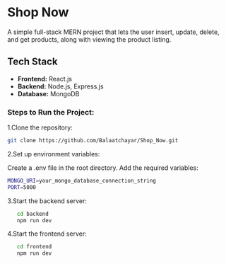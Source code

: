 # Shop Now

A simple full-stack MERN project that lets the user insert, update, delete, and get products, along with viewing the product listing.

## Tech Stack
- **Frontend:** React.js
- **Backend:** Node.js, Express.js
- **Database:** MongoDB


### Steps to Run the Project:
1.Clone the repository:
   ```bash
   git clone https://github.com/Balaatchayar/Shop_Now.git
   ```

2.Set up environment variables:

Create a .env file in the root directory.
Add the required variables:

```bash
MONGO_URI=your_mongo_database_connection_string
PORT=5000
```

3.Start the backend server:

```bash
   cd backend
   npm run dev
   ```

4.Start the frontend server:

```bash
   cd frontend
   npm run dev
   ```



